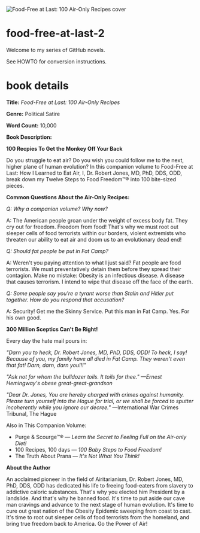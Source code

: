 ![Food-Free at Last: 100 Air-Only Recipes cover](food-free-at-last-2-cover.jpg)

food-free-at-last-2
===================

Welcome to my series of GitHub novels.

See HOWTO for conversion instructions.


book details
============

**Title:** *Food-Free at Last: 100 Air-Only Recipes*

**Genre:** Political Satire

**Word Count:** 10,000

**Book Description:**


**100 Recpies To Get the Monkey Off Your Back**

Do you struggle to eat air? Do you wish you could follow me to the next, higher plane of human evolution? In this companion volume to Food-Free at Last: How I Learned to Eat Air, I, Dr. Robert Jones, MD, PhD, DDS, ODD, break down my Twelve Steps to Food Freedom™® into 100 bite-sized pieces.

**Common Questions About the Air-Only Recipes:**

*Q: Why a companion volume? Why now?*

A: The American people groan under the weight of excess body fat. They cry out for freedom. Freedom from food! That's why we must root out sleeper cells of food terrorists within our borders, violent extremists who threaten our ability to eat air and doom us to an evolutionary dead end!

*Q: Should fat people be put in Fat Camp?*

A: Weren't you paying attention to what I just said? Fat people are food terrorists. We must preventatively detain them before they spread their contagion. Make no mistake: Obesity is an infectious disease. A disease that causes terrorism. I intend to wipe that disease off the face of the earth.

*Q: Some people say you're a tyrant worse than Stalin and Hitler put together. How do you respond that accusation?*

A: Security! Get me the Skinny Service. Put this man in Fat Camp. Yes. For his own good.

**300 Million Sceptics Can't Be Right!**

Every day the hate mail pours in:

*"Darn you to heck, Dr. Robert Jones, MD, PhD, DDS, ODD! To heck, I say! Because of you, my family have all died in Fat Camp. They weren't even that fat! Darn, darn, darn you!!!"*

*"Ask not for whom the bulldozer toils. It toils for thee." —Ernest Hemingway's obese great-great-grandson*

*"Dear Dr. Jones, You are hereby charged with crimes against humanity. Please turn yourself into the Hague for trial, or we shall be forced to sputter incoherently while you ignore our decree."* —International War Crimes Tribunal, The Hague

Also in This Companion Volume:

* Purge & Scourge™® — *Learn the Secret to Feeling Full on the Air-only Diet!*
* 100 Recipes, 100 days — *100 Baby Steps to Food Freedom!*
* The Truth About Prana — *It's Not What You Think!*

**About the Author**

An acclaimed pioneer in the field of Airitarianism, Dr. Robert Jones, MD, PhD, DDS, ODD has dedicated his life to freeing food-eaters from slavery to addictive caloric substances. That's why you elected him President by a landslide. And that's why he banned food. It's time to put aside our cave man cravings and advance to the next stage of human evolution. It's time to cure out great nation of the Obesity Epidemic sweeping from coast to cast. It's time to root out sleeper cells of food terrorists from the homeland, and bring true freedom back to America. Go the Power of Air! 

